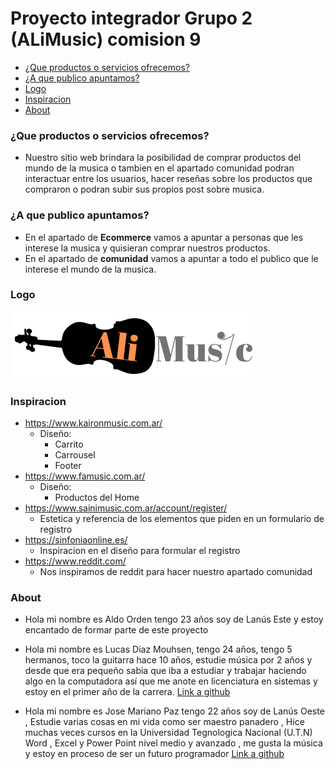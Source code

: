 # Proyecto integrador Grupo 2 (ALiMusic) comision 9

- [¿Que productos o servicios ofrecemos?](#servicios)
- [¿A que publico apuntamos?](#publico)
- [Logo](#logo)
- [Inspiracion](#Inspiracion)
- [About](#about)

### ¿Que productos o servicios ofrecemos?

- Nuestro sitio web brindara la posibilidad de comprar productos del mundo de la musica o tambien en el apartado comunidad podran interactuar entre los usuarios, hacer reseñas sobre los productos que compraron o podran subir sus propios post sobre musica.   


### ¿A que publico apuntamos?

- En el apartado de **Ecommerce** vamos a apuntar a personas que les interese la musica y quisieran comprar nuestros productos.
- En el apartado de **comunidad** vamos a apuntar a todo el publico que le interese el mundo de la musica. 

### Logo

![Logo](/public/design/logo.png)

### Inspiracion

- https://www.kaironmusic.com.ar/
    - Diseño:
        - Carrito
        - Carrousel
        - Footer
- https://www.famusic.com.ar/
     - Diseño:
         - Productos del Home
- https://www.sainimusic.com.ar/account/register/
     - Estetica y referencia de los elementos que piden en un formulario de registro
- https://sinfoniaonline.es/        
     - Inspiracion en el diseño para formular el registro
- https://www.reddit.com/
     - Nos inspiramos de reddit para hacer nuestro apartado comunidad

### About

- Hola mi nombre es Aldo Orden tengo 23 años soy de Lanús Este y estoy encantado de formar parte de este proyecto

- Hola mi nombre es Lucas Diaz Mouhsen, tengo 24 años, tengo 5 hermanos, toco la guitarra hace 10 años, estudie música por 2 años y desde que era pequeño sabia que iba a estudiar y trabajar haciendo algo en la computadora así que me anote en licenciatura en sistemas y estoy en el primer año de la carrera. [Link a github](https://github.com/LucasMouhsen)

- Hola mi nombre es Jose Mariano Paz tengo 22 años soy de Lanús Oeste , Estudie varias cosas en mi vida como ser maestro panadero , Hice muchas veces cursos en la Universidad Tegnologica Nacional (U.T.N) Word , Excel y Power Point nivel medio y avanzado , me gusta la música y estoy en proceso de ser un futuro programador [Link a github](https://github.com/JoseMarianoPaz)

